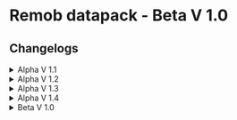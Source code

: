 # Remob datapack - Beta V 1.0

## Changelogs
<details>
<summary>Alpha V 1.1</summary>

# **Alpha V 1.1**
- Added a brand new alpha mob, Orvana the witch, and also considered as a frog rider.
- Rework witches so they are now immune to poison.
- Added allay rework, now they act more as a support, when they got hurt, they stun all hostile mobs nearby.
- Rework frogs, so that they can support the role of prog and hostile frogs.
- Changes the loot of shulker so now they drop shulker shell, also change some bugs before.
That's it for the 1.1 changes, note that this is still an alpha version so bugs are expected, and it would really help if you report any bugs immediately.
</details>
<details>
<summary>Alpha V 1.2</summary>
  
# **Alpha V 1.2**
- Added a brand new alpha mob, Baisy the Beehemoth(I should bee adding less puns) and Stug the humongous Slime.
- Added rework to spectral arrow, now they can pierce through entities and be ridirectable like a ghast fireball, though now they deal less damage than regular arrows and break upon landing.
- Rework bats so they are now can steal any items on the ground and ride nearby redirectable projectile.
- Rework cats so now they spawn in different collar colour and they now have chances to be phobia to water, pickles or both.
- Rework turtles and slimes(including magma cubes) so now they can deflect projectiles.
</details>
<details>
<summary>Alpha V 1.3</summary>
  
# **Alpha V 1.3**
- Change piglin brute appearances so that they resemble a brute more, they will have a bone on their head, but this doesn't change anything for the gameplay.
- Added rework for zombies and skeletons variants, to make them differ than their original variant.
- Makes skeleton wield axes rarer, since they can be very deadly.
- Added Warped and Crimson tribe piglin as well as a chief to make the piglins even more differ, also changed the golden piglin into trader since golden piglin doesn't make much sense.
- Make it so zombie(s) can now ride mobs other than chicken, just like in bedrock, but more mobs.
- Fixed some issue with baisy(before the angry bees won't attack you)
- Heavily nerf silverfishes, since the baby can enter the stone and become a bigger silverfish, hence the cycle continues.
- Added new loot from alpha mobs, which is alpha items, items that can be crafted after you defeat an alpha mobs.
</details>
<details>
<summary>Alpha V 1.4</summary>
  
# **Alpha V 1.4**
- Give loot tables to many mobs that previously didn't have loot.
- Reworked many loot tables, also the xp dropped by mobs.
- Make nuclear creeper spawn less frequently.
- Improved phantom, so they work as intended. They no longer spawn from insomnia:)
- Change strider behaviour when it takes damage, as the old one doesn't make sense.
- Added a new mob called the Observer, which spawns alongside illagers and Haunted Armors in the end.
- Gave the wandering trader a chance to wear a unique head item (purely cosmetic).
- Added new particle effects when entities are hurt..
- Added giant zombies that are tankier than regular ones (not actual giants though).
- Reworked enderman in the nether and end dimensions to blind you when hit.
- Heavily reworked endermites into parasites that assist the enderman it is riding.
- Heavily reworked Silverfish now they burrow into stone and respawn later, making slime-like mechanics incompatible.
- Reworked Blazes due to the blazelings being too annoying.
- Piglins and hoglins won't zombified in the night and they won't fight each other again.
- Melee skeletons now detect players only at half their usual range.
- Nerfed the damage dealt by cave spiders, since they poison you now.
- Make Breeze no longer spawn alongside pillagers.
- Make some new advancements for the new and reworked mobs.
- Made several much-needed improvements to visuals and overall polish.
</details>
<details>
<summary>Beta V 1.0</summary>
  
# **Beta V 1.0**
- **Remove Alpha Mobs from this datapack** as they made a major effect to this datapack as a whole, they will move to **another datapack/mods**(soon)
- Reworked the ender dragon and wither. You can see yhe reworks on the boss section.
- Fix many bugs regarding of the advancement and loots.
- Fix evoker's rework so it battles with many tricks up his sleeves.
- Fix creaking and warden reworks so when they hit you, many experience orb comes out(basicly they steal some xp)
- Add llamas and camel rework.
- Add new trade to wandering trader's trade pool, they basicly can trade loot chests found in structures now.
- Fix and rework zombie villagers so now they can be cured with only golden apple when their health is low enough.
- Add skeleton variants, the creeper, enderman and piglin but they spawn rarely and won't affect much of your gameplay.
- Rework shuker so they act more like a lucky block, giving a surpirse when defeated.
- Fix chicken's ability so they now correspond to their variants.
- Make a huge rework to breeze, now they can spawn in mountain and frozen biomes, replacing the witch position.
- Add a rework for the copper golem mob, to make it more lively.
- Add small copper golem which hides in trial chamber chests.
- Nerf creepling's follow range attributes to make it easier to avoid them.
- Make a huge rework to Trial Chamber trial spawners, so they fit the datapack more.
- Rework piglin chiefs(both variant) into fungi-infected piglin based on their location, which acts as a spawner class in the nether.
- Fix a bug where you used to get the effects you should have get when hurt by mobs, even when you're blocking the hit with a shield.
- Give massive buff to shulker, making them invulnerable when hiding. This change is made to give shulker a more end-game vibe.
- Nerf royal piglin absorption health, they were too tanky and overall not-enjoyable to fight.
- Fix armorstand gimmick, so you can change their pose much easier.
- Change pillager leader so their ability match more like an illusioner.
- Added more plush(10 in total) to make the wandering trader more unique, also 6 of them are plushies with character from outiside the game, only sold in the end dimension.
- Rework the blaze so it feels more like a mid-end game mob.
- Buff the Elder Guardian by giving it 3 laser attacks so they feels more like a boss.
- Wandering trader can now be located through the locator bar.
- Slightly nerfed the killer bunny to deal less damage.
- Makes heavy changes to villagers trading system, especially with items they are trading.
</details>
